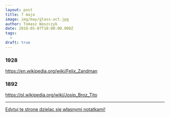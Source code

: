 ```yaml
---
layout: post
title: 7 maja
image: img/may/glass-act.jpg
author: Tomasz Waszczyk
date: 2018-05-07T10:00:00.000Z
tags:
  - 
draft: true
---
```


### 1928

https://en.wikipedia.org/wiki/Felix_Zandman

### 1892

https://pl.wikipedia.org/wiki/Josip_Broz_Tito

---

<a href="https://github.com/TomaszWaszczyk/historia.waszczyk.com/edit/master/src/content/may-7.md" target="_blank">Edytuj tę stronę dzieląc się własnymi notatkami!</a>
